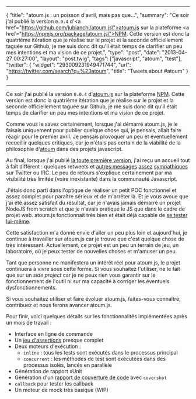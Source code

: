 ***
{
    "title": "atoum.js : un poisson d'avril, mais pas que…",
    "summary": "Ce soir j'ai publié la version <code>0.0.4</code> d'<a href=\"https://github.com/jubianchi/atoum.js\">atoum.js</a> sur la plateforme <a href=\"https://npmjs.org/package/atoum.js\">NPM</a>. Cette version est donc la quatrième itération que je réalise sur le projet et la seconde officiellement taguée sur Github, je me suis donc dit qu'il était temps de clarifier un peu mes intentions et ma vision de ce projet.",
    "type": "post",
    "date": "2013-04-27 00:27:00",
    "layout": "post.twig",
    "tags": ["javascript", "atoum", "test"],
    "twitter": {
        "widget": "293009231949471744",
        "url": "https://twitter.com/search?q=%23atoum",
        "title": "Tweets about #atoum"
    }
}
***
Ce soir j'ai publié la version ```0.0.4``` d'[atoum.js](https://github.com/jubianchi/atoum.js) sur la plateforme [NPM](https://npmjs.org/package/atoum.js). Cette version est donc la quatrième itération que je réalise sur le projet et la seconde officiellement taguée sur Github, je me suis donc dit qu'il était temps de clarifier un peu mes intentions et ma vision de ce projet.

Comme vous le savez certainement, lorsque j'ai démarré atoum.js, je le faisais uniquement pour publier quelque chose qui, je pensais, allait faire réagir pour le premier avril. Je pensais provoquer un peu et éventuellement recueillir quelques critiques, car je n'étais pas certain de la viabilité de la philosophie d'[atoum](http://atoum.org) dans des projets javascript.

Au final, lorsque j'ai publié [la toute première version](https://twitter.com/jubianchi/status/318676434287738880), j'ai reçu un accueil tout à fait différent : quelques retweets et [autres messages](https://twitter.com/_Florian_R/status/319370634285174784) [assez](https://twitter.com/ludofleury/status/319550795051855872) [sympathiques](https://twitter.com/ludofleury/status/319550995124326400) sur Twitter ou IRC. Le peu de retours s'explique certainement par ma visibilité très limitée (voire inexistante) dans la communauté Javascript.

J'étais donc parti dans l'optique de réaliser un petit POC fonctionnel et assez complet pour paraître sérieux et de m'arrêter là. Et je vous avoue que j'ai été assez satisfait du résultat, car je n'avais jamais démarré un projet NodeJS from scratch et que je n'avais pratiqué le JS que dans le cadre de projet web. atoum.js fonctionnait très bien et était déjà capable de [se tester lui-même](http://ascii.io/a/2660).

Cette satisfaction m'a donné envie d'aller un peu plus loin et aujourd'hui, je continue à travailler sur atoum.js car je trouve que c'est quelque chose de très intéressant. Actuellement, ce projet est un peu un terrain de jeu, un laboratoire, où je peux tester de nouvelles choses et m'amuser un peu.

Tant que personne ne manifestera un intérêt réel pour atoum.js, le projet continuera à vivre sous cette forme. Si vous souhaitez l'utiliser, ne le fait que sur un _side project_ car je ne peux rien vous garantir sur le fonctionnement de l'outil ni sur ma capacité à corriger les éventuels dysfonctionnements.

Si vous souhaitez utiliser et faire évoluer atoum.js, faites-vous connaître, contribuez et nous ferons avancer atoum.js.

Pour finir, voici quelques détails sur les fonctionnalités implémentées après un mois de travail :

* Interface en ligne de commande
* Un [jeu d'assertions](https://github.com/jubianchi/atoum.js/tree/master/lib/asserters) presque complet
* Deux moteurs d'exécution :
    * ```inline``` : tous les tests sont exécutés dans le processus principal
    * ```concurrent``` : les méthodes de test sont exécutées dans des processus isolés, lancés en parallèle
* Génération de rapport xUnit
* Génération d'un [rapport de couverture de code](http://jubianchi.fr/atoum.js/) avec ```covershot```
* ```callback``` pour tester les callback
* Un moteur de mock très basique (WIP)

<div data-repo="jubianchi/atoum.js"></div>
